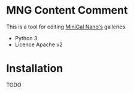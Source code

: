 MNG Content Comment
===================

This is a tool for editing [MiniGal Nano's](https://github.com/sebsauvage/MinigalNano) galleries.

* Python 3
* Licence Apache v2


Installation
============

TODO
